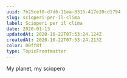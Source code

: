 ```yaml
---
uuid: 7b25cef0-d7d6-11ea-8315-417e20cd1794
slug: scioperi-per-il-clima
label: Scioperi per il clima
date: 2020-01-13
updatedAt: 2020-10-22T07:53:24.124Z
createdAt: 2020-10-22T07:53:24.213Z
color: 00ff8f
type: TopicFrontmatter
---
```


My planet, my sciopero